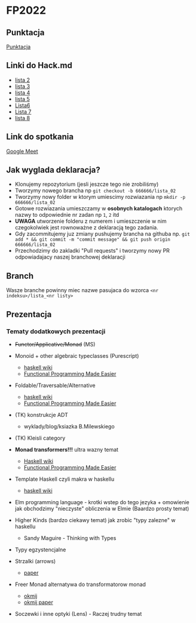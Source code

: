 # FP2022

## Punktacja

[Punktacja](points.md)

## Linki do Hack.md

- [lista 2](https://hackmd.io/n3PDESuQRqerXNGPm6ZEuQ)
- [lista 3](https://hackmd.io/ubxCRB5UROqu1ZCUn5vYCw)
- [lista 4](https://hackmd.io/WMlK86sRTZKdaoojgTHEcA)
- [lista 5](https://hackmd.io/itbyQUFKSo68b1vOqdeseA)
- [Lista6](https://hackmd.io/BzBNxwE_TZOUkU_E0EbWug)
- [Lista 7](https://hackmd.io/_IVrUws1QRekAJEyCy9LCg)
- [lista 8](https://hackmd.io/dcAvZXhiQJ6cnJGUj5ZXEQ)

## Link do spotkania

[Google Meet](https://meet.google.com/zse-gjvv-nin)

## Jak wyglada deklaracja?

- Klonujemy repozytorium (jesli jeszcze tego nie zrobiliśmy)
- Tworzymy nowego brancha np `git checkout -b 666666/lista_02`
- Tworzymy nowy folder w ktorym umiescimy rozwiazania np `mkdir -p 666666/lista_02`
- Gotowe rozwiazania umieszczamy w **osobnych katalogach** ktorych nazwy to odpowiednie nr zadan np `1`, `2` itd
- **UWAGA** utworzenie folderu z numerem i umieszczenie w nim czegokolwiek jest rownoważne z deklaracją tego zadania.
- Gdy zacommitujemy juz zmiany pushujemy brancha na githuba np. `git add * && git commit -m "commit message" && git push origin 666666/lista_02`
- Przechodzimy do zakladki "Pull requests" i tworzymy nowy PR odpowiadajacy naszej branchowej deklaracji

## Branch

Wasze branche powinny miec nazwe pasujaca do wzorca `<nr indeksu>/lista_<nr listy>`

## Prezentacja
 ### Tematy dodatkowych prezentacji
 + ~~Functor/Applicative/Monad~~ (MS)
 + Monoid + other algebraic typeclasses (Purescript)
    - [haskell wiki](https://en.wikibooks.org/wiki/Haskell/Monoids)
    - [Functional Programming Made Easier](https://libgen.li/edition.php?id=140734530)
 + Foldable/Traversable/Alternative
    - [haskell wiki](https://en.wikibooks.org/wiki/Haskell/Foldable)
    - [Functional Programming Made Easier](https://libgen.li/edition.php?id=140734530)
+ (TK) konstrukcje ADT
    - wyklady/blog/ksiazka B.Milewskiego

+ (TK) Kleisli category
+ __Monad transformers!!!__ ultra wazny temat
    - [Haskell wiki](https://en.wikibooks.org/wiki/Haskell/Monad_transformers)
    - [Functional Programming Made Easier](https://libgen.li/edition.php?id=140734530)
+ Template Haskell czyli makra w haskellu
    - [haskell wiki](https://wiki.haskell.org/Template_Haskell)
+ Elm programming language - krotki wstep do tego jezyka + omowienie jak obchodzimy "nieczyste" obliczenia w Elmie (Baardzo prosty temat)
+ Higher Kinds (bardzo ciekawy temat) jak zrobic "typy zalezne" w haskellu
    - Sandy Maguire - Thinking with Types
+ Typy egzystencjalne 
+ Strzalki (arrows)
    - [paper](http://www.cse.chalmers.se/~rjmh/afp-arrows.pdf)
+ Freer Monad alternatywa do transformatorow monad
    - [okmij](https://okmij.org/ftp/Haskell/extensible/)
    - [okmij paper](https://okmij.org/ftp/Haskell/extensible/more.pdf)
+ Soczewki i inne optyki (Lens) - Raczej trudny temat
